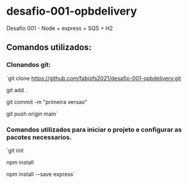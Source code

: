 # desafio-001-opbdelivery
Desafio 001 - Node + express + SQS + H2


## Comandos utilizados:

### Clonandos git:
`git clone https://github.com/fabiofs2021/desafio-001-opbdelivery.git

git add .

git commit -m "primeira versao"

git push origin main`

### Comandos utilizados para iniciar o projeto e configurar as pacotes necessarios.
`git init

npm install

npm install --save express`

